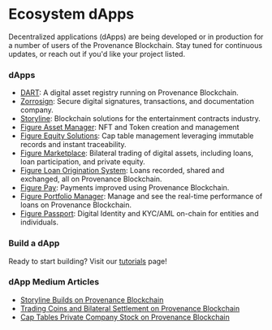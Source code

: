 # Ecosystem dApps

Decentralized applications (dApps) are being developed or in production for a number of users of the Provenance Blockchain. Stay tuned for continuous updates, or reach out if you'd like your project listed.

### dApps

- [DART](https://medium.com/provenanceblockchain/what-is-dart-ff0099917e21): A digital asset registry running on Provenance Blockchain.
- [Zorrosign](https://www.zorrosign.com/): Secure digital signatures, transactions, and documentation company.
- [Storyline](https://followstoryline.io/): Blockchain solutions for the entertainment contracts industry.
- [Figure Asset Manager](https://www.figure.tech/): NFT and Token creation and management
- [Figure Equity Solutions](https://www.figure.com/equity-solutions/): Cap table management leveraging immutable records and instant traceability.
- [Figure Marketplace](https://www.figure.com/digital-fund-services/): Bilateral trading of digital assets, including loans, loan participation, and private equity.
- [Figure Loan Origination System](https://www.figure.com/blockchain/): Loans recorded, shared and exchanged, all on Provenance Blockchain.
- [Figure Pay](www.figurepay.com): Payments improved using Provenance Blockchain.
- [Figure Portfolio Manager](https://medium.com/provenanceblockchain/taking-figures-portfolio-manager-for-a-spin-around-the-block-chain-a6d2f751feb7): Manage and see the real-time performance of loans on Provenance Blockchain.
- [Figure Passport](https://www.figure.com/): Digital Identity and KYC/AML on-chain for entities and individuals.

### Build a dApp

Ready to start building? Visit our [tutorials](/docs/build/tutorials/) page!

### dApp Medium Articles

- [Storyline Builds on Provenance Blockchain](https://medium.com/provenanceblockchain/storyline-builds-on-provenance-blockchain-c9a0e56e2d67)
- [Trading Coins and Bilateral Settlement on Provenance Blockchain](https://medium.com/provenanceblockchain/trading-coins-and-bilateral-settlement-on-provenance-blockchain-e254f7f0707e)
- [Cap Tables Private Company Stock on Provenance Blockchain](https://medium.com/provenanceblockchain/cap-tables-private-company-stock-on-provenance-blockchain-e45fa172c0f1)
